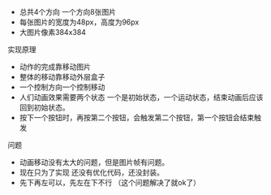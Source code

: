 - 总共4个方向 一个方向8张图片
- 每张图片的宽度为48px，高度为96px
- 大图片像素384x384

实现原理
- 动作的完成靠移动图片
- 整体的移动靠移动外层盒子
- 一个控制方向一个控制移动
- 人们动画效果需要两个状态 一个是初始状态，一个运动状态，结束动画后应该回到初始状态。
- 按下一个按钮时，再按第二个按钮，会触发第二个按钮，第一个按钮会结束触发


问题
- 动画移动没有太大的问题，但是图片帧有问题。
- 现在只为了实现 还没有优化代码，还没封装。
- 先下再左可以，先左在下不行 （这个问题解决了就ok了）